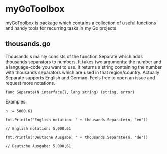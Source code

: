# myGoToolbox
myGoToolbox is package which contains a collection of useful functions and handy tools for recurring tasks in my Go projects

## thousands.go
Thousands s mainly consists of the function Separate which adds thousands separators to numbers. It takes two arguments: the number and a language-code you want to use. It returns a string containing the number with thousands separators which are used in that region/country. Actually Separate supports English and German. Feels free to open an issue and request more notations.

```
func Separate(N interface{}, lang string) (string, error)
```

Examples:
```
n := 5000.61

fmt.Println("English notation: " + thousands.Separate(n, "en"))

// English notation: 5,000.61

fmt.Println("Deutsche Ausgabe: " + thousands.Separate(n, "de"))

// Deutsche Ausgabe: 5.000,61

```
